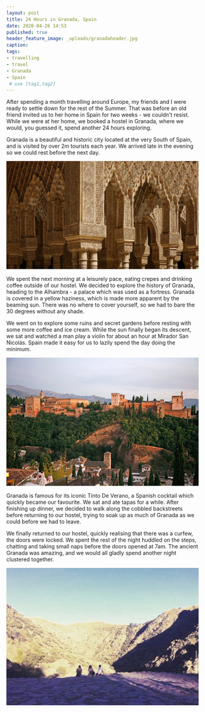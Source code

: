 ```yaml
---
layout: post
title: 24 Hours in Granada, Spain
date: 2020-04-26 14:53
published: true
header_feature_image: _uploads/granadaheader.jpg
caption:
tags:   
- travelling
- travel
- Granada
- Spain
 # use [tag1,tag2]
---
```


After spending a month travelling around Europe, my friends and I were ready to settle down for the rest of the Summer. That was before an old friend invited us to her home in Spain for two weeks - we couldn't resist. While we were at her home, we booked a hostel in Granada, where we would, you guessed it, spend another 24 hours exploring.

Granada is a beautiful and historic city located at the very South of Spain, and is visited by over 2m tourists each year. We arrived late in the evening so we could rest before the next day.

[![Alhambra Columns](/_uploads/alhambra.jpg)](/_uploads/alhambra.jpg)

We spent the next morning at a leisurely pace, eating crepes and drinking coffee outside of our hostel. We decided to explore the history of Granada, heading to the Alhambra - a palace which was used as a fortress. Granada is covered in a yellow haziness, which is made more apparent by the beaming sun. There was no where to cover yourself, so we had to bare the 30 degrees without any shade.

We went on to explore some ruins and secret gardens before resting with some more coffee and ice cream. While the sun finally began its descent, we sat and watched a man play a violin for about an hour at Mirador San Nicolás. Spain made it easy for us to lazily spend the day doing the minimum.

[![The View From Mirador San Nicolás](/_uploads/viewg.jpg)](/_uploads/viewg.jpg)

Granada is famous for its iconic Tinto De Verano, a Spanish cocktail which quickly became our favourite. We sat and ate tapas for a while. After finishing up dinner, we decided to walk along the cobbled backstreets before returning to our hostel, trying to soak up as much of Granada as we could before we had to leave.

We finally returned to our hostel, quickly realising that there was a curfew, the doors were locked. We spent the rest of the night huddled on the steps, chatting and taking small naps before the doors opened at 7am. The ancient Granada was amazing, and we would all gladly spend another night clustered together.

[![Watching the Sun in Granada](/_uploads/granadasun.jpg)](/_uploads/granadasun.jpg)
